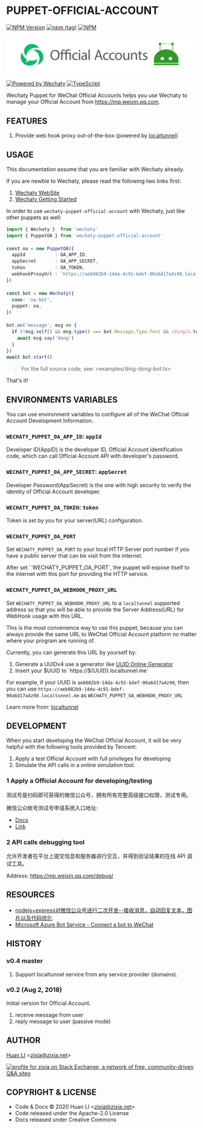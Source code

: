 # PUPPET-OFFICIAL-ACCOUNT

[![NPM Version](https://badge.fury.io/js/wechaty-puppet-official-account.svg)](https://badge.fury.io/js/wechaty-puppet-official-account)
[![npm (tag)](https://img.shields.io/npm/v/wechaty-puppet-official-account/next.svg)](https://www.npmjs.com/package/wechaty-puppet-official-account?activeTab=versions)
[![NPM](https://github.com/wechaty/wechaty-puppet-official-account/workflows/NPM/badge.svg)](https://github.com/wechaty/wechaty-puppet-official-account/actions?query=workflow%3ANPM)

![WeChat Official Account Puppet for Wechaty](docs/images/wechaty-puppet-official-account.png)

[![Powered by Wechaty](https://img.shields.io/badge/Powered%20By-Wechaty-brightgreen.svg)](https://github.com/wechaty/wechaty)
[![TypeScript](https://img.shields.io/badge/%3C%2F%3E-TypeScript-blue.svg)](https://www.typescriptlang.org/)

Wechaty Puppet for WeChat Official Accounts helps you use Wechaty to manage your Official Account from <https://mp.weixin.qq.com>.

## FEATURES

1. Provide web hook proxy out-of-the-box (powered by [localtunnel](https://github.com/localtunnel/localtunnel))

## USAGE

This documentation assume that you are familiar with Wechaty already.

If you are newbie to Wechaty, please read the following two links first:

1. [Wechaty WebSite](https://wechaty.js.org)
1. [Wechaty Getting Started](https://github.com/wechaty/wechaty-getting-started)

In order to use `wechaty-puppet-official-account` with Wechaty, just like other puppets as well:

```ts
import { Wechaty }  from 'wechaty'
import { PuppetOA } from 'wechaty-puppet-official-account'

const oa = new PuppetOA({
  appId           : OA_APP_ID,
  appSecret       : OA_APP_SECRET,
  token           : OA_TOKEN,
  webhookProxyUrl : 'https://aeb082b9-14da-4c91-bdef-90a6d17a4z98.localtunnel.me',
})

const bot = new Wechaty({
  name: 'oa-bot',
  puppet: oa,
})

bot.on('message', msg => {
  if (!msg.self() && msg.type() === bot.Message.Type.Text && /ding/i.test(msg.text())) {
    await msg.say('dong')
  }
})
await bot.start()
```

> For the full source code, see: <examples/ding-dong-bot.ts>

That's it!

## ENVIRONMENTS VARIABLES

You can use environment variables to configure all of the WeChat Official Account Development Information.

### `WECHATY_PUPPET_OA_APP_ID`: `appId`

Developer ID(AppID) is the developer ID, Official Account identification code, which can call Official Account API with developer's password.

### `WECHATY_PUPPET_OA_APP_SECRET`: `appSecret`

Developer Password(AppSecret) is the one with high security to verify the identity of Official Account developer.

### `WECHATY_PUPPET_OA_TOKEN`: `token`

Token is set by you for your server(URL) configuration.

### `WECHATY_PUPPET_OA_PORT`

Set `WECHATY_PUPPET_OA_PORT` to your local HTTP Server port number if you have a public server that can be visit from the internet.

After set ``WECHATY_PUPPET_OA_PORT`, the puppet will expose itself to the internet with this port for providing the HTTP service.

### `WECHATY_PUPPET_OA_WEBHOOK_PROXY_URL`

Set `WECHATY_PUPPET_OA_WEBHOOK_PROXY_URL` to a `localtunnel` supported address so that you will be able to provide the Server Address(URL) for WebHook usage with this URL.

This is the most convenience way to use this puppet, because you can always provide the same URL to WeChat Official Account platform no matter where your program are running of.

Currently, you can generate this URL by yourself by:

1. Generate a UUIDv4 use a generator like [UUID Online Generator](https://uuidonline.com)
1. Insert your $UUID to `https://${UUID}.localtunnel.me`

For example, if your UUID is `aeb082b9-14da-4c91-bdef-90a6d17a4z98`, then you can use `https://aeb082b9-14da-4c91-bdef-90a6d17a4z98.localtunnel.me` as `WECHATY_PUPPET_OA_WEBHOOK_PROXY_URL`

Learn more from: [localtunnel](https://localtunnel.github.io/www/)

## DEVELOPMENT

When you start developing the WeChat Official Account, it will be very helpful with the following tools provided by Tencent:

1. Apply a test Official Account with full privileges for developing
1. Simulate the API calls in a online simulation tool.

### 1 Apply a Official Account for developing/testing

测试号是扫码即可获得的微信公众号，拥有所有完整高级接口权限，测试专用。

微信公众帐号测试号申请系统入口地址:

- [Docs](https://developers.weixin.qq.com/doc/offiaccount/Basic_Information/Requesting_an_API_Test_Account.html)
- [Link](https://mp.weixin.qq.com/debug/cgi-bin/sandbox?t=sandbox/login)

### 2 API calls debugging tool

允许开发者在平台上提交信息和服务器进行交互，并得到验证结果的在线 API 调试工具。

Address: <https://mp.weixin.qq.com/debug/>

## RESOURCES

- [nodejs+express对微信公众号进行二次开发--接收消息，自动回复文本，图片以及代码优化](https://blog.csdn.net/weixin_44729896/article/details/102525375)
- [Microsoft Azure Bot Service - Connect a bot to WeChat](https://docs.microsoft.com/en-us/azure/bot-service/bot-service-channel-connect-wechat?view=azure-bot-service-4.0)

## HISTORY

### v0.4 master

1. Support localtunnel service from any service provider (domains).

### v0.2 (Aug 2, 2018)

Initial version for Official Account.

1. receive message from user
1. reply message to user (passive mode)

## AUTHOR

[Huan LI](http://linkedin.com/in/zixia) \<zixia@zixia.net\>

<a href="https://stackexchange.com/users/265499">
  <img src="https://stackexchange.com/users/flair/265499.png" width="208" height="58" alt="profile for zixia on Stack Exchange, a network of free, community-driven Q&amp;A sites" title="profile for zixia on Stack Exchange, a network of free, community-driven Q&amp;A sites">
</a>

## COPYRIGHT & LICENSE

- Code & Docs © 2020 Huan LI \<zixia@zixia.net\>
- Code released under the Apache-2.0 License
- Docs released under Creative Commons
